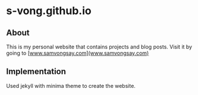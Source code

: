 # s-vong.github.io

## About
This is my personal website that contains projects and blog posts.
Visit it by going to [www.samvongsay.com](www.samvongsay.com)

## Implementation
Used jekyll with minima theme to create the website.
